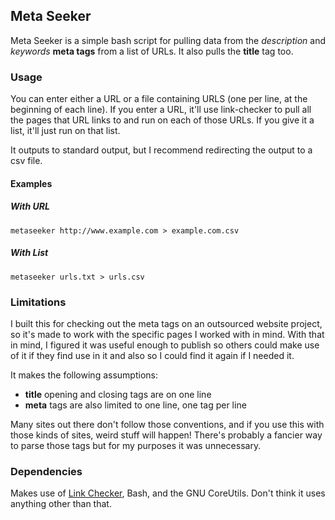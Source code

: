 ## Meta Seeker ##
Meta Seeker is a simple bash script for pulling data from the *description* and *keywords* **meta tags** from a list of URLs. It also pulls the **title** tag too.

### Usage ###
You can enter either a URL or a file containing URLS (one per line, at the beginning of each line). If you enter a URL, it'll use link-checker to pull all the pages that URL links to and run on each of those URLs. If you give it a list, it'll just run on that list.

It outputs to standard output, but I recommend redirecting the output to a csv file.

#### Examples ####

##### With URL #####

    metaseeker http://www.example.com > example.com.csv
    
##### With List #####

    metaseeker urls.txt > urls.csv

### Limitations ###
I built this for checking out the meta tags on an outsourced website project, so it's made to work with the specific pages I worked with in mind. With that in mind, I figured it was useful enough to publish so others could make use of it if they find use in it and also so I could find it again if I needed it.

It makes the following assumptions:

 - **title** opening and closing tags are on one line
 - **meta** tags are also limited to one line, one tag per line

Many sites out there don't follow those conventions, and if you use this with those kinds of sites, weird stuff will happen! There's probably a fancier way to parse those tags but for my purposes it was unnecessary.

### Dependencies ###
Makes use of [Link Checker][1], Bash, and the GNU CoreUtils. Don't think it uses anything other than that.


  [1]: http://wummel.github.io/linkchecker/
